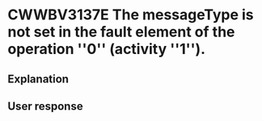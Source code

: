 # CWWBV3137E The messageType is not set in the fault element of the operation ''0'' (activity ''1'').

## Explanation

## User response
